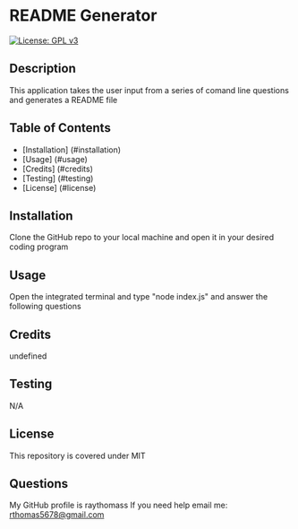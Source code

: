 # README Generator
  [![License: GPL v3](https://img.shields.io/badge/License-GPLv3-blue.svg)](https://www.gnu.org/licenses/gpl-3.0)
  ## Description
  This application takes the user input from a series of comand line questions and generates a README file
  ## Table of Contents
  - [Installation] (#installation)
  - [Usage] (#usage)
  - [Credits] (#credits)
  - [Testing] (#testing)
  - [License] (#license)
  ## Installation
  Clone the GitHub repo to your local machine and open it in your desired coding program
  ## Usage
  Open the integrated terminal and type "node index.js" and answer the following questions
  ## Credits
  undefined
  ## Testing
  N/A
  ## License
  This repository is covered under MIT
  ## Questions
  My GitHub profile is raythomass
  If you need help email me: rthomas5678@gmail.com
